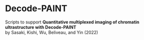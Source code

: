 # Decode-PAINT

Scripts to support **Quantitative multiplexed imaging of chromatin ultrastructure with Decode-PAINT** <br> by Sasaki, Kishi, Wu, Beliveau, and Yin (2022)
